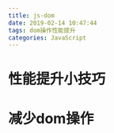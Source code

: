 ```yaml
---
title: js-dom
date: 2019-02-14 10:47:44
tags: dom操作性能提升
categories: JavaScript
---
```


# 性能提升小技巧
<!-- more -->
# 减少dom操作